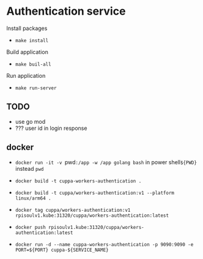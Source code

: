 # Authentication service
Install packages
- `make install`

Build application
- `make buil-all`

Run application
- `make run-server`

## TODO
- use go mod
- ??? user id in login response

## docker
- `docker run -it -v `pwd`:/app -w /app golang bash` in power shell`${PWD}` instead `pwd`
- `docker build -t cuppa-workers-authentication .`
- `docker build -t cuppa/workers-authentication:v1 --platform linux/arm64 .`
- `docker tag cuppa/workers-authentication:v1 rpisoulv1.kube:31320/cuppa/workers-authentication:latest`
- `docker push rpisoulv1.kube:31320/cuppa/workers-authentication:latest`

- `docker run -d --name cuppa-workers-authentication -p 9090:9090 -e PORT=${PORT} cuppa-${SERVICE_NAME}`
